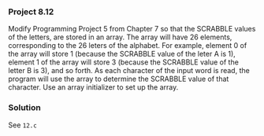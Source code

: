 ### Project 8.12
Modify Programming Project 5 from Chapter 7 so that the SCRABBLE values of the letters, are stored in an array. The array will have 26 elements, corresponding to the 26 leters of the
alphabet. For example, element 0 of the array will store 1 (because the SCRABBLE value of
the leter A is 1), element 1 of the array will store 3 (because the SCRABBLE value of the
letter B is 3), and so forth. As each character of the input word is read, the program will use the array to determine the SCRABBLE value of that character. Use an array initializer to set up the array.

### Solution
See `12.c`
